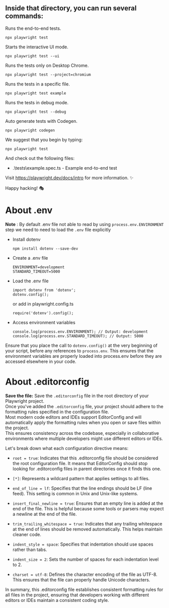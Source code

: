 ## Inside that directory, you can run several commands:

  Runs the end-to-end tests.

    npx playwright test

  Starts the interactive UI mode.

    npx playwright test --ui

  Runs the tests only on Desktop Chrome.

    npx playwright test --project=chromium

  Runs the tests in a specific file.

    npx playwright test example

  Runs the tests in debug mode.

    npx playwright test --debug

  Auto generate tests with Codegen.

    npx playwright codegen

We suggest that you begin by typing:

    npx playwright test

And check out the following files:
  - .\tests\example.spec.ts - Example end-to-end test

Visit https://playwright.dev/docs/intro for more information. ✨

Happy hacking! 🎭


# About .env

<b>Note</b> : By default .env file not able to read by using `process.env.ENVIRONMENT` step we need to need to load the `.env` file explicitly<br/>
- Install dotenv

      npm install dotenv --save-dev

- Create a .env file

      ENVIRONMENT=development
      STANDARD_TIMEOUT=5000

- Load the .env file

      import dotenv from 'dotenv';
      dotenv.config();
    
    or add in playwright.config.ts
      
      require('dotenv').config();

- Access environment variables

      console.log(process.env.ENVIRONMENT); // Output: development
      console.log(process.env.STANDARD_TIMEOUT); // Output: 5000

Ensure that you place the call to `dotenv.config()` at the very beginning of your script, before any references to `process.env`. This ensures that the environment variables are properly loaded into process.env before they are accessed elsewhere in your code.

# About  .editorconfig 
<b>Save the file:</b> Save the `.editorconfig` file in the root directory of your Playwright project.<br/>
Once you've added the `.editorconfig` file, your project should adhere to the formatting rules specified in the configuration file.<br/> Most modern code editors and IDEs support EditorConfig and will automatically apply the formatting rules when you open or save files within the project.<br/> This ensures consistency across the codebase, especially in collaborative environments where multiple developers might use different editors or IDEs.<br/>

Let's break down what each configuration directive means:

- `root = true`: Indicates that this .editorconfig file should be considered the root configuration file. It means that EditorConfig should stop looking for .editorconfig files in parent directories once it finds this one.

- `[*]`: Represents a wildcard pattern that applies settings to all files.

- `end_of_line = lf`: Specifies that the line endings should be LF (line feed). This setting is common in Unix and Unix-like systems.

- `insert_final_newline = true`: Ensures that an empty line is added at the end of the file. This is helpful because some tools or parsers may expect a newline at the end of the file.

- `trim_trailing_whitespace = true`: Indicates that any trailing whitespace at the end of lines should be removed automatically. This helps maintain cleaner code.

- `indent_style = space`: Specifies that indentation should use spaces rather than tabs.

- `indent_size = 2`: Sets the number of spaces for each indentation level to 2.

- `charset = utf-8`: Defines the character encoding of the file as UTF-8. This ensures that the file can properly handle Unicode characters.

In summary, this .editorconfig file establishes consistent formatting rules for all files in the project, ensuring that developers working with different editors or IDEs maintain a consistent coding style.